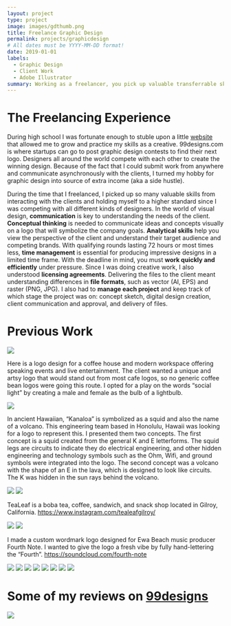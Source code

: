 ```yaml
---
layout: project
type: project
image: images/gdthumb.png
title: Freelance Graphic Design
permalink: projects/graphicdesign
# All dates must be YYYY-MM-DD format!
date: 2019-01-01
labels:
  - Graphic Design
  - Client Work
  - Adobe Illustrator
summary: Working as a freelancer, you pick up valuable transferrable skills.
---
```

# The Freelancing Experience
During high school I was fortunate enough to stuble upon a little [website](http://99designs.com) that allowed me to grow and practice my skills as a creative. 99designs.com is where startups can go to post graphic design contests to find their next logo. Designers all around the world compete with each other to create the winning design. Because of the fact that I could submit work from anywhere and communicate asynchronously with the clients, I turned my hobby for graphic design into source of extra income (aka a side hustle). 

During the time that I freelanced, I picked up so many valuable skills from interacting with the clients and holding myself to a higher standard since I was competing with all different kinds of designers. In the world of visual design, **communication** is key to understanding the needs of the client. **Conceptual thinking** is needed to communicate ideas and concepts visually on a logo that will symbolize the company goals. **Analytical skills** help you view the perspective of the client and understand their target audience and competing brands. With qualifying rounds lasting 72 hours or most times less, **time management** is essential for producing impressive designs in a limited time frame. With the deadline in mind, you must **work quickly and efficiently** under pressure. Since I was doing creative work, I also understood **licensing agreements**. Delivering the files to the client meant understanding differences in **file formats**, such as vector (AI, EPS) and raster (PNG, JPG).  I also had to **manage each project** and keep track of which stage the project was on: concept sketch, digital design creation, client communication and approval, and delivery of files.

# Previous Work
<img class="ui centered image" src="../images/gd1.png">

Here is a logo design for a coffee house and modern workspace offering speaking events and live entertainment.
The client wanted a unique and artsy logo that would stand out from most cafe logos, so no generic coffee bean logos were going this route. I opted for a play on the words “social light” by creating a male and female as the bulb of a lightbulb.

<img class="ui centered image" src="../images/gd2.png">

In ancient Hawaiian, “Kanaloa” is symbolized as a squid and also the name of a volcano. This engineering team based in Honolulu, Hawaii was looking for a logo to represent this. I presented them two concepts. The first concept is a squid created from the general K and E letterforms. The squid legs are circuits to indicate they do electrical engineering, and other hidden engineering and technology symbols such as the Ohm, Wifi, and ground symbols were integrated into the logo. The second concept was a volcano with the shape of an E in the lava, which is designed to look like circuits. The K was hidden in the sun rays behind the volcano.


<img class="ui centered image" src="../images/gd3.png">
<img class="ui centered image" src="../images/gd3a.png">

TeaLeaf is a boba tea, coffee, sandwich, and snack shop located in Gilroy, California.
https://www.instagram.com/tealeafgilroy/

<img class="ui centered image" src="../images/gd4.png">
<img class="ui centered image" src="../images/gd5.png">

I made a custom wordmark logo designed for Ewa Beach music producer Fourth Note. I wanted to give the logo a fresh vibe by fully hand-lettering the “Fourth”. https://soundcloud.com/fourth-note

<img class="ui centered image" src="../images/gd6.png">
<img class="ui centered image" src="../images/gd7.png">
<img class="ui centered image" src="../images/gd8.png">
<img class="ui centered image" src="../images/gd9.png">
<img class="ui centered image" src="../images/gd10.png">
<img class="ui centered image" src="../images/gd11.png">
<img class="ui centered image" src="../images/gd12.png">
<img class="ui centered image" src="../images/gd13.png">


# Some of my reviews on [99designs](https://99designs.com/profiles/mirabela/about)
<img class="ui centered image" src="../images/99designreviews.png">
